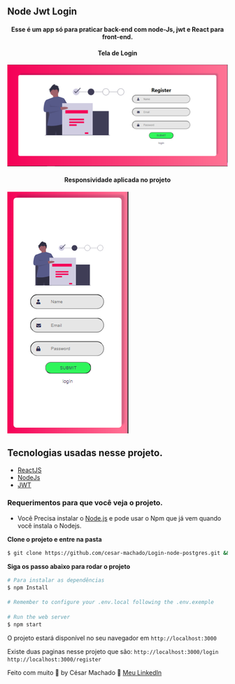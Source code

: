 ## Node Jwt Login

<h4 align="center">
  Esse é um app só para praticar back-end com node-Js, jwt e React para front-end.
</h4>

<h4 align="center"> Tela de Login</h4>

<img src=".github/telaAuth.png" alt="tela do admin">

<h4 align="center"> Responsividade aplicada no projeto</h4>

<div>
<img src=".github/responsive.png" alt="tela responsiva">

</div>

## Tecnologias usadas nesse projeto.

- [ReactJS](https://reactjs.org/)
- [NodeJs](https://nodejs.org/)
- [JWT](https://jwt.io/)

### Requerimentos para que você veja o projeto.

- Você Precisa instalar o [Node.js](https://nodejs.org/en/download/) e pode usar o Npm que já vem quando você instala o Nodejs.

**Clone o projeto e entre na pasta**

```bash
$ git clone https://github.com/cesar-machado/Login-node-postgres.git && cd react-login para acessar a pagina && cd server para acessar o servidor
```

**Siga os passo abaixo para rodar o projeto**

```bash
# Para instalar as dependências
$ npm Install

# Remember to configure your .env.local following the .env.exemple

# Run the web server
$ npm start
```

O projeto estará disponível no seu navegador em `http://localhost:3000`

Existe duas paginas nesse projeto que são:
`http://localhost:3000/login`
`http://localhost:3000/register`

Feito com muito 💜 by César Machado 👋 [Meu LinkedIn](https://www.linkedin.com/in/cesar-mach/)
